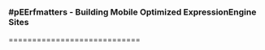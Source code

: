 ### \#pEErfmatters - Building Mobile Optimized ExpressionEngine Sites
============================


